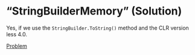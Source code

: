 # “StringBuilderMemory” (Solution)

Yes, if we use the `StringBuilder.ToString()` method and the CLR version less 4.0.

[Problem](./StringBuilderMemory-P.md)